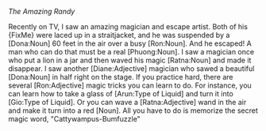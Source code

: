 *The Amazing Randy*

Recently on TV, I saw an amazing magician and escape artist. Both of
his {FixMe} were laced up in a straitjacket, and he was
suspended by a [Dona:Noun] 60 feet in the air over a busy
[Ron:Noun]. And he escaped! A man who can do that must be a real
[Phuong:Noun]. I saw a magician once who put a lion
in a jar and then waved his magic [Ratna:Noun] and
made it disappear. I saw another [Diane:Adjective] magician who sawed
a beautiful [Dona:Noun] in half right on the stage. If you practice hard,
there are several [Ron:Adjective] magic tricks you can learn to do. For
instance, you can learn how to take a glass of [Arun:Type of Liquid] and
turn it into [Gio:Type of Liquid]. Or you can wave a [Ratna:Adjective] 
wand in the air and make it turn into a red [Noun]. All you have
to do is memorize the secret magic word, "Cattywampus-Bumfuzzle"
